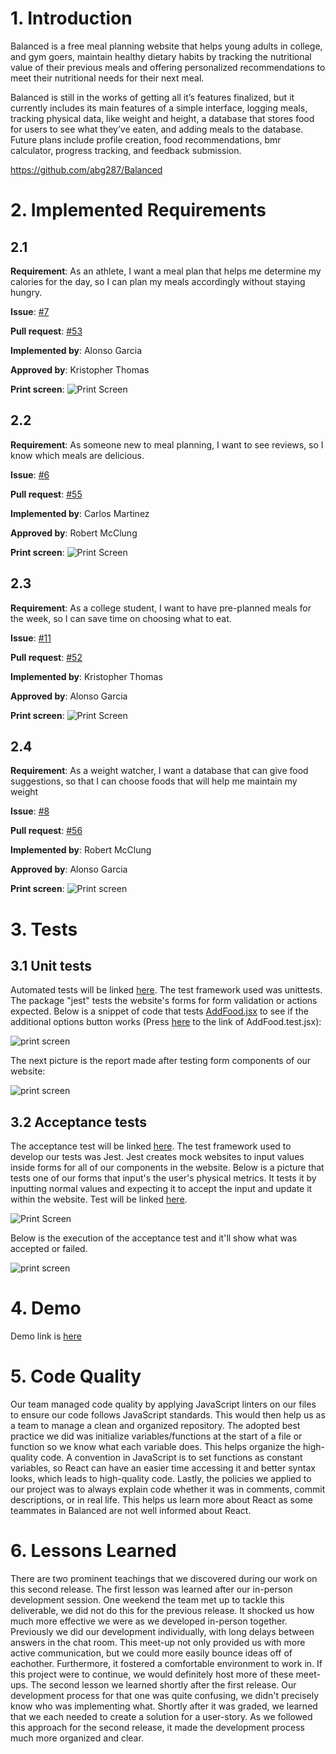 # 1. Introduction

Balanced is a free meal planning website that helps young adults in college, and gym goers, maintain healthy dietary habits by tracking the nutritional value of their previous meals and offering personalized recommendations to meet their nutritional needs for their next meal.

Balanced is still in the works of getting all it’s features finalized, but it currently includes its main features of a simple interface, logging meals, tracking physical data, like weight and height, a database that stores food for users to see what they’ve eaten, and adding meals to the database. Future plans include profile creation, food recommendations, bmr calculator, progress tracking, and feedback submission.

<https://github.com/abg287/Balanced>

# 2. Implemented Requirements

## 2.1

**Requirement**: As an athlete, I want a meal plan that helps me determine my calories for the day, so I can plan my meals accordingly without staying hungry.

**Issue**: [#7](https://github.com/abg287/Balanced/issues/7)

**Pull request**: [#53](https://github.com/abg287/Balanced/pull/53)

**Implemented by**: Alonso Garcia

**Approved by**: Kristopher Thomas

**Print screen**: ![Print Screen](images/MealPlan.png)

## 2.2

**Requirement**: As someone new to meal planning, I want to see reviews, so I know which meals are delicious.

**Issue**: [#6](https://github.com/abg287/Balanced/issues/6)

**Pull request**: [#55](https://github.com/abg287/Balanced/pull/55)

**Implemented by**: Carlos Martinez

**Approved by**: Robert McClung

**Print screen**: ![Print Screen](images/Review.png)

## 2.3

**Requirement**: As a college student, I want to have pre-planned meals for the week, so I can save time on choosing what to eat.

**Issue**: [#11](https://github.com/abg287/Balanced/issues/11)

**Pull request**: [#52](https://github.com/abg287/Balanced/pull/52)

**Implemented by**: Kristopher Thomas

**Approved by**: Alonso Garcia

**Print screen**: ![Print Screen](images/WeeklyMealPlan.png)

## 2.4

**Requirement**: As a weight watcher, I want a database that can give food suggestions, so that I can choose foods that will help me maintain my weight

**Issue**: [#8](https://github.com/abg287/Balanced/issues/8)

**Pull request**: [#56](https://github.com/abg287/Balanced/pull/56)

**Implemented by**: Robert McClung

**Approved by**: Alonso Garcia

**Print screen**: ![Print screen](images/Recommendations.png)

# 3. Tests

## 3.1 Unit tests

Automated tests will be linked [here](https://github.com/abg287/Balanced/tree/main/src/tests). The test framework used was unittests. The package "jest" tests the website's forms for form validation or actions expected. Below is a snippet of code that tests [AddFood.jsx](https://github.com/abg287/Balanced/blob/main/src/client/components/AddFood.jsx) to see if the additional options button works (Press [here](https://github.com/abg287/Balanced/blob/main/src/tests/AddFood.test.jsx) to the link of AddFood.test.jsx):

![print screen](./images/snippetOfTest.png)

The next picture is the report made after testing form components of our website:

![print screen](./images/testReport.png)

## 3.2 Acceptance tests

The acceptance test will be linked [here](https://github.com/abg287/Balanced/tree/main/src/tests). The test framework used to develop our tests was Jest. Jest creates mock websites to input values inside forms for all of our components in the website. Below is a picture that tests one of our forms that input's the user's physical metrics. It tests it by inputting normal values and expecting it to accept the input and update it within the website. Test will be linked [here](https://github.com/abg287/Balanced/blob/main/src/tests/PhysicalData.test.jsx).

![Print Screen](./images/PhysicalData.png)

Below is the execution of the acceptance test and it'll show what was accepted or failed.

![print screen](./images/testReport.png)

# 4. Demo

Demo link is [here](https://nau.zoom.us/rec/play/t8y1NSfPGN1kE7o1ftyvwCMoxM6AANBEQNZM8gcygYhftlGVGttPBs4_i0nUVzFkyyG72CiMBt5IxdE.tTR6xuB7xYXYtI1F?autoplay=true&startTime=1732477275000)

# 5. Code Quality

Our team managed code quality by applying JavaScript linters on our files to ensure our code follows JavaScript standards. This would then help us as a team to manage a clean and organized repository. The adopted best practice we did was initialize variables/functions at the start of a file or function so we know what each variable does. This helps organize the high-quality code. A convention in JavaScript is to set functions as constant variables, so React can have an easier time accessing it and better syntax looks, which leads to high-quality code. Lastly, the policies we applied to our project was to always explain code whether it was in comments, commit descriptions, or in real life. This helps us learn more about React as some teammates in Balanced are not well informed about React.

# 6. Lessons Learned

There are two prominent teachings that we discovered during our work on this second release. The first lesson was learned after our in-person development session. One weekend the team met up to tackle this deliverable, we did not do this for the previous release. It shocked us how much more effective we were as we developed in-person together. Previously we did our development individually, with long delays between answers in the chat room. This meet-up not only provided us with more active communication, but we could more easily bounce ideas off of eachother. Furthermore, it fostered a comfortable environment to work in. If this project were to continue, we would definitely host more of these meet-ups. The second lesson we learned shortly after the first release. Our development process for that one was quite confusing, we didn't precisely know who was implementing what. Shortly after it was graded, we learned that we each needed to create a solution for a user-story. As we followed this approach for the second release, it made the development process much more organized and clear.
